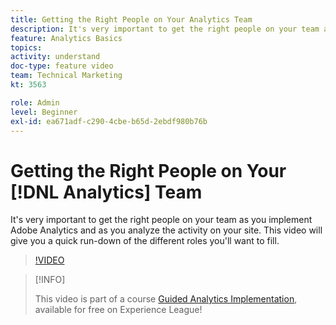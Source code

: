 ```yaml
---
title: Getting the Right People on Your Analytics Team
description: It's very important to get the right people on your team as you implement Adobe Analytics and as you analyze the activity on your site. This video will give you a quick run-down of the different roles you'll want to fill.
feature: Analytics Basics
topics: 
activity: understand
doc-type: feature video
team: Technical Marketing
kt: 3563

role: Admin
level: Beginner
exl-id: ea671adf-c290-4cbe-b65d-2ebdf980b76b
---
```

# Getting the Right People on Your [!DNL Analytics] Team

It's very important to get the right people on your team as you implement Adobe Analytics and as you analyze the activity on your site. This video will give you a quick run-down of the different roles you'll want to fill.

>[!VIDEO](https://video.tv.adobe.com/v/28756/?quality=12)

>[!INFO]
>
> This video is part of a course [Guided Analytics Implementation](https://experienceleague.adobe.com/?recommended=Analytics-D-1-2019.1), available for free on Experience League!